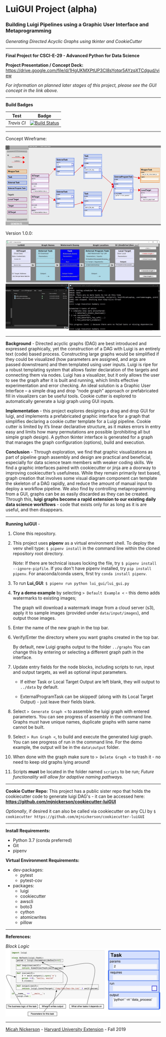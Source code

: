 # LuiGUI Project (alpha)

### Building Luigi Pipelines using a Graphic User Interface and Metaprogramming

*Generating Directed Acyclic Graphs using tkinter and CookieCutter*

------

**Final Project for CSCI-E-29 - Advanced Python for Data Science**

**Project Presentation / Concept Deck:**
https://drive.google.com/file/d/1HgUKMXPtUP3CI8sYotqr5AYzqXTCdgud/view

*For information on planned later stages of this project, please see the GUI concept in the link above.*
 
------
**Build Badges**
 
Test | Badge 
--- | --- 
*Travis CI* | [![Build Status](https://travis-ci.com/mjnickerson/csci-e-29-finalproject.svg?token=Sg4NLLafiHfmBCvPrLC5&branch=master)](https://travis-ci.com/mjnickerson/csci-e-29-finalproject)

-----

Concept Wireframe:

![luiGUI Concept](https://raw.githubusercontent.com/mjnickerson/csci-e-29-finalproject/master/data/input/resources/luiGUI_concept.jpg)


Version 1.0.0:

![luiGUI Screenshot](https://raw.githubusercontent.com/mjnickerson/csci-e-29-finalproject/master/data/input/resources/luiGUI_screenshot.jpg)

-----

**Background** -  Directed acyclic graphs (DAG) are best introduced and expressed graphically, yet the construction of a DAG with Luigi is an entirely text (code) based process. Constructing large graphs would be simplified if they could be visualized (how parameters are assigned, and args are passed downstream) and then templated using user inputs. Luigi is ripe for a robust templating system that allows faster declaration of the targets and connecting them via nodes. Luigi has a visualizer, but it only allows the user to see the graph after it is built and running, which limits effective experimentation and error checking. An ideal solution is a Graphic User Interface – a simple drag and drop “node graph” approach or prefabricated fill in visualizers can be useful tools. Cookie cutter is explored to automatically generate a luigi graph using GUI inputs.

  

**Implementation** - this project explores designing a drag and drop GUI for luigi, and implements a prefabricated graphic interface for a graph that simplifies declaring a cookie cutter template for a Luigi pipeline. Cookie cutter is limited by it’s linear declarative structure, as it makes errors in entry easy and limits how many permutations are possible (prohibiting all but simple graph design). A python tkinter interface is generated for a graph that manages the graph configuration (options), build and execution.

 

**Conclusion** - Through exploration, we find that graphic visualizations as part of pipeline graph assembly and design are practical and beneficial, especially for data science team members with weaker coding skills. We find a graphic interfaces paired with cookiecutter or jinja are a doorway to improving cookiecutter’s usefulness. While they remain primarily text based, graph creation that involves some visual diagram component can template the skeleton of a DAG rapidly, and reduce the amount of manual input to deploy a workflow pipeline. We also find by controlling metaprogramming from a GUI, graphs can be as easily discarded as they can be created. Through this, **luigi graphs become a rapid extension to our existing daily data science workflows** - code that exists only for as long as it is are useful, and then disappears. 

-----

**Running luiGUI** -

1) Clone this repository.

2) This project uses **pipenv** as a virtual environment shell. To deploy the venv shell type: 
`$ pipenv install` in the command line within the cloned repository root directory.
    
    *Note:* If there are technical issues locking the file, try `$ pipenv install --ignore-pipfile`.
    If you don't have pipenv installed, try `pip install pipenv`.
    For anaconda/conda users, first try `conda install pipenv`. 

3) To run **Lui_GUI**: `$ pipenv run python lui_gui/lui_gui.py`

4) **Try a demo example** by selecting `> Default Example <` - this demo adds watermarks to existing images; 
    
    The graph will download a watermark image from a cloud server (s3), apply it to sample images (provided under `data/input/images`), and output those images.

5) Enter the name of the new graph in the top bar.

6) Verify/Enter the directory where you want graphs created in the top bar.
    
    By default, new Luigi graphs output to the folder `../graphs`
    You can change this by entering or selecting a different graph path in the interface.

7) Update entry fields for the node blocks, including scripts to run, input and output targets,
as well as optional input parameters.
   
    - If either Task or Local Target Output are left blank, they will output to `../data` by default.
    
    - ExternalProgramTask can be skipped! (along with its Local Target Output) - just leave their fields blank.

8) Select `> Generate Graph <` to assemble the luigi graph with entered parameters. You can see progress of assembly in the command line. Graphs must have unique names, duplicate graphs with same name cannot be built. 

9) Select `> Run Graph <`, to build and execute the generated luigi graph. You can see progress of run in the command line. For the demo example, the output will be in the `data\output` folder. 

10) When done with the graph make sure to `> Delete Graph <` to trash it - no need to keep old graphs lying around!

11) Scripts **must** be located in the folder named `scripts` to be run;
*Future functionality will allow for adaptive naming pathways.*


-----

**Cookie Cutter Repo:**
This project has a public sister repo that holds the cookiecutter code to generate luigi DAG's - 
it can be accessed here: **https://github.com/mjnickerson/cookiecutter-luiGUI**


*Optionally*, if desired it can also be called via cookiecutter on any CLI by
`$ cookiecutter https://github.com/mjnickerson/cookiecutter-luiGUI`

-----
**Install Requirements:**
- Python 3.7 (conda preferred)
- Git
- pipenv

**Virtual Environment Requirements:**
- dev-packages:
    - pytest
    - pytest-cov
- packages:
    - luigi
    - cookiecutter
    - awscli
    - boto3
    - cython
    - atomicwrites
    - pillow
-----
**References:**

*Block Logic*
![Concept Nodeblocks](https://raw.githubusercontent.com/mjnickerson/csci-e-29-finalproject/master/data/input/resources/luiGUI_block_logic.jpg)

-----

[Micah Nickerson](mailto:min021@g.harvard.edu) - [Harvard University Extension](https://www.extension.harvard.edu/academics/graduate-degrees/data-science-degree) - Fall 2019